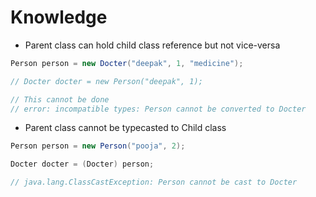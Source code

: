# Knowledge

- Parent class can hold child class reference but not vice-versa

```java
Person person = new Docter("deepak", 1, "medicine");

// Docter docter = new Person("deepak", 1);

// This cannot be done
// error: incompatible types: Person cannot be converted to Docter
```

- Parent class cannot be typecasted to Child class

```java
Person person = new Person("pooja", 2);

Docter docter = (Docter) person;

// java.lang.ClassCastException: Person cannot be cast to Docter
```
